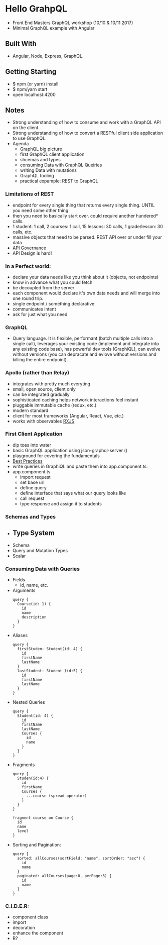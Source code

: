 # Hello GrahpQL
- Front End Masters GraphQL workshop (10/10 & 10/11 2017)
- Minimal GraphQL example with Angular

## Built With
- Angular, Node, Express, GraphQL.

## Getting Starting
- $ npm (or yarn) install
- $ npm/yarn start
- open localhost:4200

## Notes
- Strong understanding of how to consume and work with a GraphQL API on the client.
- Strong understanding of how to convert a RESTful client side application to use GraphQL.
- Agenda
  - GraphQL big picture
  - first GraphQL client application
  - shcemas and types
  - consuming Data with GraphQL Queiries
  - writing Data with mutations
  - GraphQL tooling
  - practical expample: REST to GraphQL
  
### Limitations of REST
  - endpoint for every single thing that returns every single thing. UNTIL you need some other thing.
  - then you need to basically start over. could require another hundered* calls.
  - 1 student: 1 call, 2 courses: 1 call, 15 lessons: 30 calls, 1 grade/lesson: 30 calls, etc.
  - massive objects that need to be parsed. REST API over or under fill your data
  - [API Governance](https://www.sparkpost.com/blog/api-versioning-best-practices/)
  - API Design is hard!

### In a Perfect world:
  - declare your data needs like you think about it (objects, not endpoints)
  - know in advance what you could fetch
  - be decoupled from the server
  - each component would declare it's own data needs and will merge into one round trip.
  - single endpoint / something declarative
  - communicates intent
  - ask for just what you need

### GraphQL
  - Query language. It is flexible, performant (batch multiple calls into a single call), 
  leverages your existing code (implement and integrate into any existing code base), has 
  powerful dev tools (GraphiQL), can evolve without versions (you can depracate and evlove without
  versions and killing the entire endpoint).

### Apollo (rather than Relay)
  - integrates with pretty much everyting
  - small, open source, client only
  - can be integrated gradually
  - sophisticated caching helps network interactions feel instant
  - pluggable immutable cache (redux, etc.)
  - modern standard
  - client for most frameworks (Angular, React, Vue, etc.)  
  - works with observables [RXJS](http://reactivex.io/rxjs/)

### First Client Application
  - dip toes into water
  - basic GraphQL application using json-graphql-server ()
  - playground for covering the fundamentals
  - [Best Practices](http://graphql.org/learn/best-practices/)
  - write queries in GraphiQL and paste them into app.component.ts.
- app.component.ts 
  - import request
  - set base url
  - define query
  - define interface that says what our query looks like
  - call request
  - type response and assign it to students

### Schemas and Types
  - Type System
    - 
  - Schema
  - Query and Mutation Types
  - Scalar

### Consuming Data with Queries
  - Fields
     - id, name, etc.
  - Arguments
    ```
    query {
      Course(id: 1) {
        id
        name
        description
      }
    }
    ```
  - Aliases
    ```
    query {
      firstStuden: Student(id: 4) {
        id
        firstName
        lastName
      }
      lastStudent: Student (id:5) {
        id
        firstName
        lastName
      }
    }
    ```
  - Nested Queries
    ```
    query {
      Student(id: 4) {
        id
        firstName
        lastName
        Courses {
          id 
          name
        }
      }
    }
    ```
  - Fragments 
    ```
    query {
      Studen(id:4) {
        id
        firstName
        Courses {
          ...course (spread operator)
        }
      }
    }

    fragment course on Course {
      id
      name
      level
    }
    ```
  - Sorting and Pagination:
    ```
    query {
      sorted: allCourses(sortField: "name", sortOrder: "asc") {
        id
        name
      }
      paginated: allCourses(page:0, perPage:3) {
        id
        name
      }
    }
    ```


### C.I.D.E.R:
- component class
- import
- decoration 
- enhance the component
- R?
